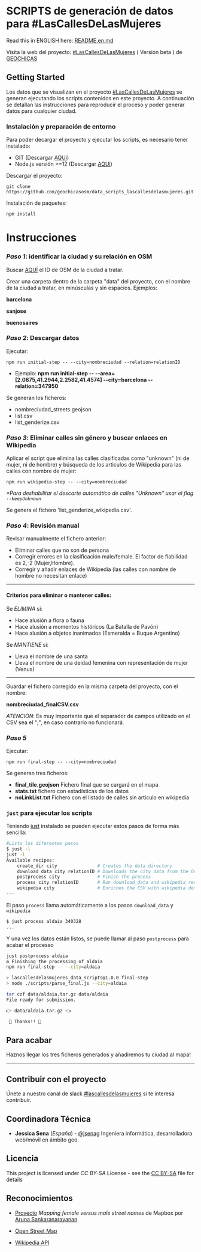 # SCRIPTS de generación de datos para #LasCallesDeLasMujeres

Read this in ENGLISH here: [README.en.md](https://github.com/geochicasosm/data_scripts_lascallesdelasmujeres/blob/master/README.en.md)

Visita la web del proyecto: [#LasCallesDeLasMujeres](https://geochicasosm.github.io/lascallesdelasmujeres/) ( Versión beta ) de [GEOCHICAS](https://geochicas.org/)

## Getting Started

Los datos que se visualizan en el proyecto [#LasCallesDeLasMujeres](https://geochicasosm.github.io/lascallesdelasmujeres/) se generan ejecutando los scripts contenidos en este proyecto. A continuación se detallan las instrucciones para reproducir el proceso y poder generar datos para cualquier ciudad.

### Instalación y preparación de entorno

Para poder decargar el proyecto y ejecutar los scripts, es necesario tener instalado:

- GIT (Descargar [AQUí](https://git-scm.com/downloads))
- Node.js versión >=12 (Descargar [AQUí](https://nodejs.org/download/release/v0.12.0/))

Descargar el proyecto:

```
git clone https://github.com/geochicasosm/data_scripts_lascallesdelasmujeres.git
```

Instalación de paquetes:

```
npm install
```

# Instrucciones

### _Paso 1_: identificar la ciudad y su relación en OSM

Buscar [AQUÍ](https://www.openstreetmap.org/relation/11) el ID de OSM de la ciudad a tratar.

Crear una carpeta dentro de la carpeta "data" del proyecto, con el nombre de la ciudad a tratar, en minúsculas y sin espacios. Ejemplos:

**barcelona**

**sanjose**

**buenosaires**

### _Paso 2_: Descargar datos

Ejecutar:

```
npm run initial-step -- --city=nombreciudad --relation=relationID
```

- Ejemplo: **npm run initial-step -- --area=[2.0875,41.2944,2.2582,41.4574] --city=barcelona --relation=347950**

Se generan los ficheros:

- nombreciudad_streets.geojson
- list.csv
- list_genderize.csv

### _Paso 3_: Eliminar calles sin género y buscar enlaces en Wikipedia

Aplicar el script que elimina las calles clasificadas como "unknown" (ni de mujer, ni de hombre) y búsqueda de los articulos de Wikipedia para las calles con nombre de mujer:

```
npm run wikipedia-step -- --city=nombreciudad
```

_\*Para deshabilitar el descarte automático de calles "Unknown" usar el flag `--keepUnknown`_

Se genera el fichero 'list_genderize_wikipedia.csv'.


### _Paso 4_: Revisión manual

Revisar manualmente el fichero anterior:

- Eliminar calles que no son de persona
- Corregir errores en la clasificación male/female. El factor de fiabilidad es 2,-2 (Mujer,Hombre).
- Corregir y añadir enlaces de Wikipedia (las calles con nombre de hombre no necesitan enlace)

---

#### Criterios para eliminar o mantener calles:

Se _ELIMINA_ si:

- Hace alusión a flora o fauna
- Hace alusión a momentos históricos (La Batalla de Pavón)
- Hace alusión a objetos inanimados (Esmeralda = Buque Argentino)

Se _MANTIENE_ si:

- Lleva el nombre de una santa
- Lleva el nombre de una deidad femenina con representación de mujer (Venus)

---

Guardar el fichero corregido en la misma carpeta del proyecto, con el nombre:

**nombreciudad_finalCSV.csv**

_ATENCIÓN_: Es muy importante que el separador de campos utilizado en el CSV sea el ";", en caso contrario no funcionará.

### _Paso 5_

Ejecutar:

```
npm run final-step -- --city=nombreciudad
```

Se generan tres ficheros:

- **final_tile.geojson** Fichero final que se cargará en el mapa
- **stats.txt** fichero con estadísticas de los datos
- **noLinkList.txt** Fichero con el listado de calles sin artículo en wikipedia


### `just` para ejecutar los scripts

Teniendo [just](https://github.com/casey/just) instalado se pueden ejecutar estos pasos de forma más sencilla:

```bash
#Lista los diferentes pasos
$ just -l
just -l                       
Available recipes:
    create_dir city               # Creates the data directory
    download_data city relationID # Downloads the city data from the Overpass API (creating the directory first)
    postprocess city              # Finish the process
    process city relationID       # Run download_data and wikipedia recipe
    wikipedia city                # Enriches the CSV with wikipedia details
---
```

El paso `process` llama automáticamente a los pasos `download_data` y `wikipedia`

```bash
$ just process aldaia 340328
...
```

Y una vez los datos están listos, se puede llamar al paso `postprocess` para acabar el processo

```bash
just postprocess aldaia       
⚙ Finishing the processing of aldaia
npm run final-step -- --city=aldaia

> lascallesdelasmujeres_data_scripts@1.0.0 final-step
> node ./scripts/parse_final.js --city=aldaia

tar czf data/aldaia.tar.gz data/aldaia
File ready for submission.

👉 data/aldaia.tar.gz 👈

 🌈 Thanks!! 🌈
```

## Para acabar

Haznos llegar los tres ficheros generados y añadiremos tu ciudad al mapa!

---

## Contribuir con el proyecto

Únete a nuestro canal de slack [#lascallesdelasmujeres](https://join.slack.com/t/geochicas-osm/shared_invite/enQtMzIzMzUyMDQyNjczLTU0YjYzNTQ2ZWRkOWQwZGJlNGY4NjhmODY4Y2M2M2Y2MDM3M2EyZTg4NWI0ODY2ZWRhZGIyN2JjMDc0ZDdlODE) si te interesa contribuir.

## Coordinadora Técnica

- **Jessica Sena** (_España_) - [@jsenag](https://jessisena.github.io/myprofile-cra/)
  Ingeniera informática, desarrolladora web/móvil en ámbito geo.

## Licencia

This project is licensed under _CC BY-SA_ License - see the [CC BY-SA](https://creativecommons.org/licenses/by-sa/4.0/) file for details

## Reconocimientos

- [Proyecto](https://blog.mapbox.com/mapping-female-versus-male-street-names-b4654c1e00d5) _Mapping female versus male street names_ de Mapbox por [Aruna Sankaranarayanan](https://www.mapbox.com/about/team/aruna-sankaranarayanan/)

- [Open Street Map](https://www.openstreetmap.org/)

- [Wikipedia API](https://www.mediawiki.org/wiki/API:Main_page/es)

